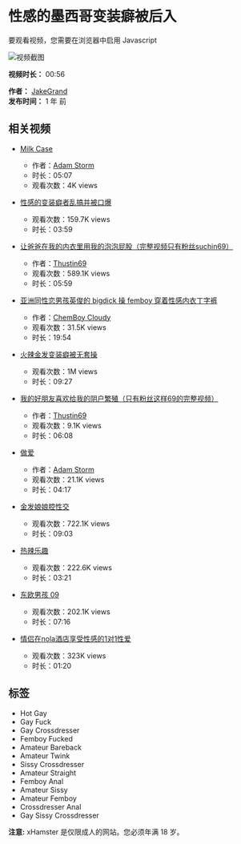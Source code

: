 # 性感的墨西哥变装癖被后入

要观看视频，您需要在浏览器中启用 Javascript

![视频截图](https://thumb-nss.xhcdn.com/a/H-IhandaQ_cAx1SagyntaA/008/584/138/2560x1440.4.webp)

**视频时长：** 00:56

**作者：** [JakeGrand](https://zh.xhamster.com/users/jakegrand)  
**发布时间：** 1 年 前  

## 相关视频

- [Milk Case](https://zh.xhamster.com/videos/milk-case-xh7SD1W)
  - 作者：[Adam Storm](https://zh.xhamster.com/gay/creators/adam-storm)
  - 时长：05:07
  - 观看次数：4K views
  
- [性感的变装癖者乱搞并被口爆](https://zh.xhamster.com/videos/sexy-crossdresser-fucks-and-gets-cum-in-mouth-8584138)
  - 观看次数：159.7K views
  - 时长：03:59
  
- [让爸爸在我的内衣里用我的泡泡屁股（完整视频只有粉丝suchin69）](https://zh.xhamster.com/videos/letting-daddy-use-my-bubble-butt-in-my-lingerie-full-vid-on-only-fan-thustin69-xh1K9vG)
  - 作者：[Thustin69](https://zh.xhamster.com/gay/creators/thustin69)
  - 观看次数：589.1K views
  - 时长：05:59

- [亚洲同性恋男孩英俊的 bigdick 操 femboy 穿着性感内衣丁字裤](https://zh.xhamster.com/videos/gay-boy-asian-handsome-bigdick-fucking-femboy-in-lingerie-thong-sexy-xhbNKWa)
  - 作者：[ChemBoy Cloudy](https://zh.xhamster.com/gay/creators/chemboy-cloudy)
  - 观看次数：31.5K views
  - 时长：19:54

- [火辣金发变装癖被无套操](https://zh.xhamster.com/videos/hot-blonde-crossdresser-gets-fucked-bareback-xhSb8OF)
  - 观看次数：1M views
  - 时长：09:27

- [我的好朋友喜欢给我的阴户繁殖（只有粉丝这样69的完整视频）](https://zh.xhamster.com/videos/my-best-friend-loves-to-breed-my-femboy-pussy-full-vid-on-only-fans-thustin69-xhYC4AA)
  - 作者：[Thustin69](https://zh.xhamster.com/gay/creators/thustin69)
  - 观看次数：9.1K views
  - 时长：06:08

- [做爱](https://zh.xhamster.com/videos/making-love-xhaGPyw)
  - 作者：[Adam Storm](https://zh.xhamster.com/gay/creators/adam-storm)
  - 观看次数：21.1K views
  - 时长：04:17

- [金发娘娘腔性交](https://zh.xhamster.com/videos/blonde-sissy-fucked-xhCo4I4)
  - 观看次数：722.1K views
  - 时长：09:03

- [热辣乐趣](https://zh.xhamster.com/videos/hot-fun-5394108)
  - 观看次数：222.6K views
  - 时长：03:21

- [东欧男孩 09](https://zh.xhamster.com/videos/east-european-boys-09-12638824)
  - 观看次数：202.1K views
  - 时长：07:16

- [情侣在nola酒店享受性感的1对1性爱](https://zh.xhamster.com/videos/couple-have-sensual-1on1-fuck-in-nola-hotel-xh0NQM8)
  - 观看次数：323K views
  - 时长：01:20

## 标签
- Hot Gay
- Gay Fuck
- Gay Crossdresser
- Femboy Fucked
- Amateur Bareback
- Amateur Twink
- Sissy Crossdresser
- Amateur Straight
- Femboy Anal
- Amateur Sissy
- Amateur Femboy
- Crossdresser Anal
- Gay Sissy Crossdresser

**注意:** xHamster 是仅限成人的网站。您必须年满 18 岁。